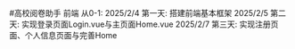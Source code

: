 #高校阅卷助手 前端
从0-1:
2025/2/4 第一天: 搭建前端基本框架
2025/2/5 第二天: 实现登录页面Login.vue与主页面Home.vue
2025/2/7 第三天: 实现注册页面、个人信息页面与完善Home